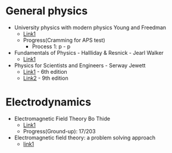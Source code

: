 # General physics
- University physics with modern physics Young and Freedman
  - [Link1](http://dl.booktolearn.com/ebooks2/science/physics/9780321696861_university_physics_with_modern_physics_c2cc.pdf)
  - Progress(Cramming for APS test)
    - Process 1: p - p
- Fundamentals of Physics - Hallliday & Resnick - Jearl Walker
  - [Link1](https://salmanisaleh.files.wordpress.com/2019/02/fundamentals-of-physics-textbook.pdf)
- Physics for Scientists and Engineers - Serway Jewett
  - [Link1](https://sciold.ui.ac.ir/~sjalali/book/physics_serway.pdf) - 6th edition
  - [Link2](https://jsnegroup.net/data/GENERALPHYSICS(2)-Book_9thedition-Bookphy1019th-civilianteam.pdf) - 9th edition
# Electrodynamics
- Electromagnetic Field Theory Bo Thide
  - [Link1](https://physics.bgu.ac.il/~gedalin/Teaching/Mater/EMFT_Book.pdf)
  - Progress(Ground-up): 17/203
- Electromagnetic field theory: a problem solving approach
  - [link1](https://ocw.mit.edu/resources/res-6-002-electromagnetic-field-theory-a-problem-solving-approach-spring-2008/textbook-contents/MITRES_6_002S08_Part1.pdf)